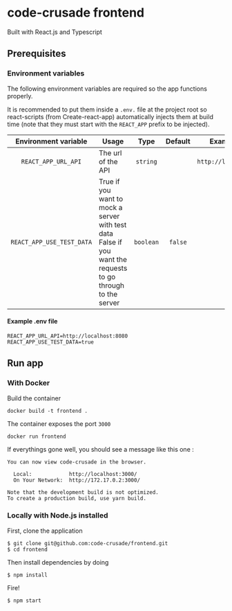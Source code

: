 # code-crusade frontend

Built with React.js and Typescript

## Prerequisites

### Environment variables

The following environment variables are required so the app functions properly.

It is recommended to put them inside a `.env.` file at the project root so react-scripts (from Create-react-app) automatically injects them at build time (note that they must start with the `REACT_APP` prefix to be injected).

|   Environment variable    | Usage                                                                                                       |   Type    | Default |      Example value      |
| :-----------------------: | ----------------------------------------------------------------------------------------------------------- | :-------: | :-----: | :---------------------: |
|    `REACT_APP_URL_API`    | The url of the API                                                                                          | `string`  |         | `http://localhost:8080` |
| `REACT_APP_USE_TEST_DATA` | True if you want to mock a server with test data False if you want the requests to go through to the server | `boolean` | `false` |         `true`          |

#### Example .env file

```
REACT_APP_URL_API=http://localhost:8080
REACT_APP_USE_TEST_DATA=true
```

## Run app

### With Docker

Build the container

```
docker build -t frontend .
```

The container exposes the port `3000`

```
docker run frontend
```

If everythings gone well, you should see a message like this one :

```
You can now view code-crusade in the browser.

  Local:            http://localhost:3000/
  On Your Network:  http://172.17.0.2:3000/

Note that the development build is not optimized.
To create a production build, use yarn build.
```

### Locally with Node.js installed

First, clone the application

```
$ git clone git@github.com:code-crusade/frontend.git
$ cd frontend
```

Then install dependencies by doing

```
$ npm install
```

Fire!

```
$ npm start
```
